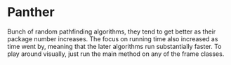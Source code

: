 Panther
=======


Bunch of random pathfinding algorithms, they tend to get better as their package number increases.
The focus on running time also increased as time went by, meaning that the later algorithms run substantially faster.
To play around visually, just run the main method on any of the frame classes.

